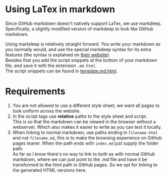 # Using LaTex in markdown

Since GitHub markdown doesn't natively support LaTex, we use markdeep.  
Specifically, a slightly modified version of markdeep to look like GitHub markdown.

Using markdeep is relatively straight forward. You write your markdown as you normally would, and use the special markdeep syntax for its extra features (the syntax is explained on [their website](https://casual-effects.com/markdeep/)).  
Besides that you add the script snippets at the bottom of your markdown file, and save it with the extension `.md.html`.  
The script snippets can be found in [template.md.html](template.md.html).

# Requirements

1. You are not allowed to use a different style sheet, we want all pages to look uniform across the website.
2. In the script tags use **relative** paths to the style sheet and script.  
This is so that the markdown can be viewed in the browser without a webserver. Which also makes it easier to write as you can test it locally.
3. When linking to normal markdown, use paths ending in `filename.html` and not `filename.md`, this is to make the browsing experience on GitHub pages leaner. When the path ends with `index.md` just supply the folder path.  
As far as I know there's no way to link to both as with normal GitHub markdown, where we can just point to the .md file and have it be transformed to the html path in GitHub pages. So we opt for linking to the generated HTML versions here.
